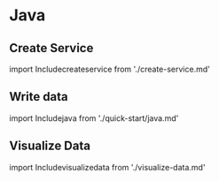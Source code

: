 # Java

## Create Service
import Includecreateservice from './create-service.md' 

<Includecreateservice/>

## Write data
import Includejava from './quick-start/java.md' 

<Includejava/>

## Visualize Data
import Includevisualizedata from './visualize-data.md' 

<Includevisualizedata/>

